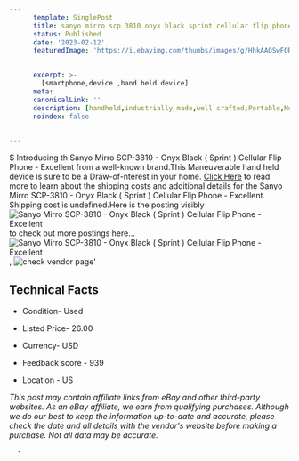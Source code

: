 ```yaml
---
      template: SinglePost
      title: sanyo mirro scp 3810 onyx black sprint cellular flip phone excellent
      status: Published
      date: '2023-02-12'
      featuredImage: 'https://i.ebayimg.com/thumbs/images/g/HhkAAOSwFORj0BG1/s-l225.jpg'
       

      excerpt: >-
        [smartphone,device ,hand held device]
      meta:
      canonicalLink: ''
      description: [handheld,industrially made,well crafted,Portable,Mobile,Compact,Convenient,Lightweight,Maneuverable,Man-portable,Miniature,Carriable,Hand-held,Light,Holdable,Transportable,Mobile device,Pocket-sized,On-the-go,Wireless,Cordless,Compact size,Convenient size, smartphone,device ,hand held device]
      noindex: false
      

---
```

$
      Introducing th Sanyo Mirro SCP-3810 - Onyx Black ( Sprint ) Cellular Flip Phone - Excellent from a well-known brand.This Maneuverable hand held device is sure to be a Draw-of-nterest in your home. [Click Here](https://www.ebay.com/itm/325527029982?hash=item4bcaec48de%3Ag%3AHhkAAOSwFORj0BG1&mkevt=1&mkcid=1&mkrid=711-53200-19255-0&campid=%253CePNCampaignId%253E&customid=%253CreferenceId%253E&toolid=10049) to read more to learn about the shipping costs and additional details for the Sanyo Mirro SCP-3810 - Onyx Black ( Sprint ) Cellular Flip Phone - Excellent. Shipping cost is undefined.Here is the posting visibly ![Sanyo Mirro SCP-3810 - Onyx Black ( Sprint ) Cellular Flip Phone - Excellent](https://i.ebayimg.com/thumbs/images/g/HhkAAOSwFORj0BG1/s-l225.jpg) to check out more postings here... ![Sanyo Mirro SCP-3810 - Onyx Black ( Sprint ) Cellular Flip Phone - Excellent](https://i.ebayimg.com/images/g/HhkAAOSwFORj0BG1/s-l1600.jpg), ![check vendor page](https://origin-galleryplus.ebayimg.com/ws/web/325527029982_2_0_1/225x225.jpg,https://origin-galleryplus.ebayimg.com/ws/web/325527029982_3_0_1/225x225.jpg,https://origin-galleryplus.ebayimg.com/ws/web/325527029982_4_0_1/225x225.jpg,https://origin-galleryplus.ebayimg.com/ws/web/325527029982_5_0_1/225x225.jpg)'

      

 ## Technical Facts 



     
      

 - Condition- Used 


      

 - Listed Price- 26.00 


      

 - Currency- USD 


      

 - Feedback score - 939 


      

 - Location - US 


      
      

 *_This post may contain affiliate links from eBay and other third-party websites. As an eBay affiliate, we earn from qualifying purchases. Although we do our best to keep the information up-to-date and accurate, please check the date and all details with the vendor's website before making a purchase. Not all data may be accurate._*




      -
